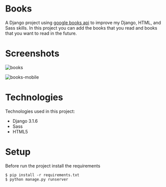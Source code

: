 # Books

A Django project using [google books api](https://developers.google.com/books) to improve my Django, HTML, and Sass skills. In this project you can add the books that you read and books that you want to read in the future.

# Screenshots

![books](https://user-images.githubusercontent.com/56490555/108968594-bc6a8400-765f-11eb-8797-044cd0dedb85.png)

![books-mobile](https://user-images.githubusercontent.com/56490555/108968576-b5437600-765f-11eb-958e-45d44573233e.png)

# Technologies

Technologies used in this project:
* Django 3.1.6
* Sass
* HTML5

# Setup

Before run the project install the requirements

```
$ pip install -r requirements.txt
$ python manage.py runserver
```